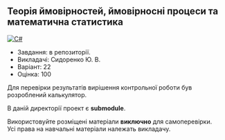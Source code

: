 ## Теорія ймовірностей, ймовірносні процеси та математична статистика

[![C#](https://img.shields.io/badge/c%23-purple?style=for-the-badge&logo=csharp&logoColor=white)](#)

- Завдання: в репозиторії.
- Викладачі: Сидоренко Ю. В.
- Варіант: 22 
- Оцінка: 100

Для перевірки результатів вирішення контрольної роботи був розроблений калькулятор.<br>

В даній директорії проект є **submodule**.<br>

Використовуйте розміщені матеріали **виключно** для самоперевірки.<br>
Усі права на навчальні матеріали належать викладачу.

